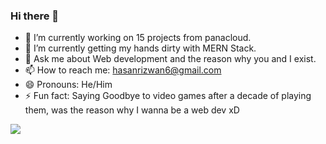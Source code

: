 ### Hi there 👋

- 🔭 I’m currently working on 15 projects from panacloud.
- 🌱 I’m currently getting my hands dirty with MERN Stack.
- 💬 Ask me about Web development and the reason why you and I exist.
- 📫 How to reach me: hasanrizwan6@gmail.com
- 😄 Pronouns: He/Him
- ⚡ Fun fact: Saying Goodbye to video games after a decade of playing them, was the reason why I wanna be a web dev xD

<img src="https://www.youtube.com/redirect?event=video_description&redir_token=QUFFLUhqbHhTS0dPc0JUcDl4bGM0c3BNU1FOVnQzQ1oxQXxBQ3Jtc0tta3QtSURwV3lJYXYtVmNoblJBcjRIQS1IbUxpcjlLRE9oYll6RF9qTG9zcWI1S0dTbFBLbmpVOFA3SjlxZTVscU5Zd1ZjSnA2YnNxLUxTaFVXYXVVbjRmTFJ4SE9ZeFF6R0pSRzZMV1kwbG1rYUtFYw&q=https%3A%2F%2Fgithub-readme-stats.vercel.app%2Fapi%3Fusername%3Diampawan%26%26show_icons%3Dtrue%26title_color%3Dffffff%26icon_color%3Dbb2acf%26text_color%3Ddaf7dc%26bg_color%3D151515&v=dkE4mVhwMB4">

